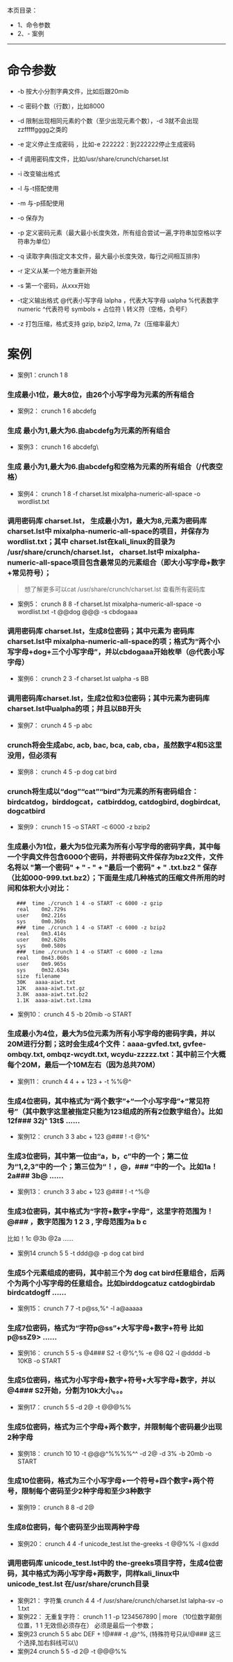 本页目录：
- 1、命令参数
- 2、- 案例

***

# 命令参数

- -b 按大小分割字典文件，比如后跟20mib
- -c 密码个数（行数），比如8000
- -d 限制出现相同元素的个数（至少出现元素个数），-d 3就不会出现zzfffffgggg之类的
- -e 定义停止生成密码 ，比如-e 222222：到222222停止生成密码
- -f 调用密码库文件，比如/usr/share/crunch/charset.lst 
- -i 改变输出格式
- -l 与-t搭配使用
- -m 与-p搭配使用
- -o 保存为
- -p 定义密码元素（最大最小长度失效，所有组合尝试一遍,字符串加空格以字符串为单位）
- -q 读取字典(指定文本文件，最大最小长度失效，每行之间相互排序)
- -r 定义从某一个地方重新开始
- -s 第一个密码，从xxx开始
- -t定义输出格式
        @代表小写字母 lalpha
        ，代表大写字母    ualpha
           %代表数字  numeric
          ^代表符号  symbols
         + 占位符
           \ 转义符（空格，负号F）
 
- -z 打包压缩，格式支持 gzip, bzip2, lzma, 7z（压缩率最大）


# 案例

- 案例1：crunch 1 8
### 生成最小1位，最大8位，由26个小写字母为元素的所有组合
 
- 案例2：
crunch 1 6 abcdefg
### 生成 最小为1,最大为6.由abcdefg为元素的所有组合
 
- 案例3：
crunch 1 6 abcdefg\
### 生成 最小为1,最大为6.由abcdefg和空格为元素的所有组合（/代表空格）
 
- 案例4：
crunch 1 8 -f charset.lst mixalpha-numeric-all-space -o wordlist.txt
### 调用密码库 charset.lst， 生成最小为1，最大为8,元素为密码库 charset.lst中 mixalpha-numeric-all-space的项目，并保存为 wordlist.txt；其中 charset.lst在kali_linux的目录为 /usr/share/crunch/charset.lst， charset.lst中 mixalpha-numeric-all-space项目包含最常见的元素组合（即大小写字母+数字+常见符号）；
>想了解更多可以cat /usr/share/crunch/charset.lst 查看所有密码库
 
- 案例5：
crunch 8 8 -f charset.lst mixalpha-numeric-all-space -o wordlist.txt -t @@dog @@@ -s cbdogaaa
### 调用密码库 charset.lst，生成8位密码；其中元素为 密码库 charset.lst中 mixalpha-numeric-all-space的项；格式为“两个小写字母+dog+三个小写字母”，并以cbdogaaa开始枚举（@代表小写字母）
 
- 案例6：
crunch 2 3 -f charset.lst ualpha -s BB
### 调用密码库charset.lst，生成2位和3位密码；其中元素为密码库charset.lst中ualpha的项；并且以BB开头
 
- 案例7：
crunch 4 5 -p abc
### crunch将会生成abc, acb, bac, bca, cab, cba，虽然数字4和5这里没用，但必须有
 
- 案例8：
crunch 4 5 -p dog cat bird
### crunch将生成以“dog”“cat”“bird”为元素的所有密码组合：birdcatdog，birddogcat，catbirddog,   catdogbird,  dogbirdcat, dogcatbird
 
- 案例9：
crunch 1 5 -o START -c 6000 -z bzip2
###  生成最小为1位，最大为5位元素为所有小写字母的密码字典，其中每一个字典文件包含6000个密码，并将密码文件保存为bz2文件，文件名将以  "第一个密码" + " - " + "最后一个密码" + " .txt.bz2 " 保存（比如000-999.txt.bz2）；下面是生成几种格式的压缩文件所用的时间和体积大小对比：
       ###  time ./crunch 1 4 -o START -c 6000 -z gzip
       real    0m2.729s
       user    0m2.216s
       sys     0m0.360s
       ###  time ./crunch 1 4 -o START -c 6000 -z bzip2
       real    0m3.414s
       user    0m2.620s
       sys     0m0.580s
       ###  time ./crunch 1 4 -o START -c 6000 -z lzma
       real    0m43.060s
       user    0m9.965s
       sys     0m32.634s
       size  filename
       30K   aaaa-aiwt.txt
       12K   aaaa-aiwt.txt.gz
       3.8K  aaaa-aiwt.txt.bz2
       1.1K  aaaa-aiwt.txt.lzma
 
- 案例10：
crunch 4 5 -b 20mib -o START
###  生成最小为4位，最大为5位元素为所有小写字母的密码字典，并以20M进行分割；这时会生成4个文件：aaaa-gvfed.txt,  gvfee-ombqy.txt,  ombqz-wcydt.txt, wcydu-zzzzz.txt：其中前三个大概每个20M，最后一个10M左右（因为总共70M）
 
- 案例11：
crunch 4 4  + + 123 + -t %%@^
### 生成4位密码，其中格式为“两个数字”+“一个小写字母”+“常见符号”（其中数字这里被指定只能为123组成的所有2位数字组合）。比如12f###       32j^    13t$    ......
 
- 案例12：
crunch 3 3 abc + 123 @### ! -t @%^
### 生成3位密码，其中第一位由“a，b，c”中的一个；第二位为“1,2,3”中的一个；第三位为“！，@，### ”中的一个。比如1a！   2a###       3b@   ......
 
- 案例13：
crunch 3 3 abc + 123 @### ! -t ^%@
### 生成3位密码，其中格式为“字符+数字+字母”，这里字符范围为！@###  ，数字范围为 1 2 3 , 字母范围为a b c
比如！1c    @3b       @2a       ......
 
- 案例14
crunch 5 5 -t ddd@@  -p dog cat bird
### 生成5个元素组成的密码，其中前三个为 dog cat bird任意组合，后两个为两个小写字母的任意组合。比如birddogcatuz         catdogbirdab         birdcatdogff           ......
 
- 案例15：
crunch 7 7 -t p@ss,%^ -l a@aaaaa
### 生成7位密码，格式为“字符p@ss”+大写字母+数字+符号     比如  p@ssZ9>  ......
 
- 案例16：
crunch 5 5 -s @4### S2 -t @%^,% -e @8 Q2 -l @dddd -b 10KB -o START
### 生成5位密码，格式为小写字母+数字+符号+大写字母+数字，并以 @4### S2开始，分割为10k大小。。。
 
- 案例17：
crunch 5 5 -d 2@ -t @@@%%
### 生成5位密码，格式为三个字母+两个数字，并限制每个密码最少出现2种字母
 
- 案例18：
crunch 10 10 -t @@@^%%%%^^ -d 2@ -d 3% -b 20mb -o START
### 生成10位密码，格式为三个小写字母+一个符号+四个数字+两个符号，限制每个密码至少2种字母和至少3种数字
 
- 案例19：
crunch 8 8 -d 2@
### 生成8位密码，每个密码至少出现两种字母
 
- 案例20：
crunch 4 4 -f unicode_test.lst the-greeks -t @@%% -l @xdd
### 调用密码库 unicode_test.lst中的 the-greeks项目字符，生成4位密码，其中格式为两小写字母+两数字，同样kali_linux中 unicode_test.lst 在/usr/share/crunch目录
 
- 案例21：
字符集 crunch 4 4 -f /usr/share/crunch/charset.lst lalpha-sv -o 1.txt
- 案例22：
无重复字符：
crunch 1 1 -p 1234567890 | more   （10位数字颠倒位置，1 1 无效但必须存在）
必须是最后一个参数；
- 案例23
crunch 5 5 abc DEF + \!@###  -t ,@^%,     (特殊符号只从!@### 这三个选择,加右斜线可以\\)
- 案例24
crunch 5 5 -d 2@ -t @@@%%